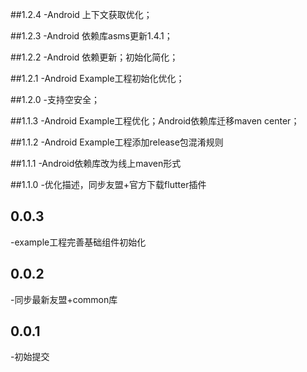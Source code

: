 ##1.2.4
-Android 上下文获取优化；

##1.2.3
-Android 依赖库asms更新1.4.1；

##1.2.2
-Android 依赖更新；初始化简化；

##1.2.1
-Android Example工程初始化优化；

##1.2.0
-支持空安全；

##1.1.3
-Android Example工程优化；Android依赖库迁移maven center；

##1.1.2
-Android Example工程添加release包混淆规则

##1.1.1
-Android依赖库改为线上maven形式

##1.1.0
-优化描述，同步友盟+官方下载flutter插件

## 0.0.3
-example工程完善基础组件初始化

## 0.0.2
-同步最新友盟+common库

## 0.0.1
-初始提交
